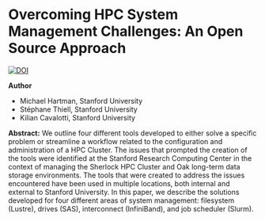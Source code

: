# Overcoming HPC System Management Challenges: An Open Source Approach

[![DOI](https://zenodo.org/badge/DOI/10.5281/zenodo.7320199.svg)](https://doi.org/10.5281/zenodo.7320199)

**Author**
* Michael Hartman, Stanford University
* Stéphane Thiell, Stanford University
* Kilian Cavalotti, Stanford University

**Abstract:**
We outline four different tools developed to either solve a specific problem or streamline a workflow related to the configuration and administration of a HPC Cluster. The issues that prompted the creation of the tools were identified at the Stanford Research Computing Center in the context of managing the Sherlock HPC Cluster and Oak long-term data storage environments. The tools that were created to address the issues encountered have been used in multiple locations, both internal and external to Stanford University. In this paper, we describe the solutions developed for four different areas of system management: filesystem (Lustre), drives (SAS), interconnect (InfiniBand), and job scheduler (Slurm).

